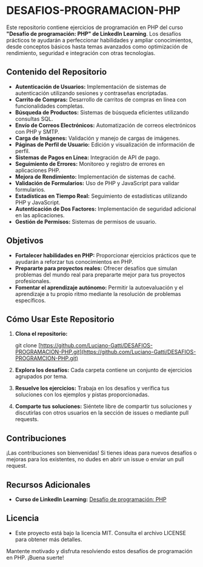 # DESAFIOS-PROGRAMACION-PHP

Este repositorio contiene ejercicios de programación en PHP del curso **"Desafío de programación: PHP" de LinkedIn Learning**. Los desafíos prácticos te ayudarán a perfeccionar habilidades y ampliar conocimientos, desde conceptos básicos hasta temas avanzados como optimización de rendimiento, seguridad e integración con otras tecnologías.

## Contenido del Repositorio

- **Autenticación de Usuarios:** Implementación de sistemas de autenticación utilizando sesiones y contraseñas encriptadas.
- **Carrito de Compras:** Desarrollo de carritos de compras en línea con funcionalidades completas.
- **Búsqueda de Productos:** Sistemas de búsqueda eficientes utilizando consultas SQL.
- **Envío de Correos Electrónicos:** Automatización de correos electrónicos con PHP y SMTP.
- **Carga de Imágenes:** Validación y manejo de cargas de imágenes.
- **Páginas de Perfil de Usuario:** Edición y visualización de información de perfil.
- **Sistemas de Pagos en Línea:** Integración de API de pago.
- **Seguimiento de Errores:** Monitoreo y registro de errores en aplicaciones PHP.
- **Mejora de Rendimiento:** Implementación de sistemas de caché.
- **Validación de Formularios:** Uso de PHP y JavaScript para validar formularios.
- **Estadísticas en Tiempo Real:** Seguimiento de estadísticas utilizando PHP y JavaScript.
- **Autenticación de Dos Factores:** Implementación de seguridad adicional en las aplicaciones.
- **Gestión de Permisos:** Sistemas de permisos de usuario.

## Objetivos

- **Fortalecer habilidades en PHP:** Proporcionar ejercicios prácticos que te ayudarán a reforzar tus conocimientos en PHP.
- **Prepararte para proyectos reales:** Ofrecer desafíos que simulan problemas del mundo real para prepararte mejor para tus proyectos profesionales.
- **Fomentar el aprendizaje autónomo:** Permitir la autoevaluación y el aprendizaje a tu propio ritmo mediante la resolución de problemas específicos.

## Cómo Usar Este Repositorio

1. **Clona el repositorio:**

   git clone [https://github.com/Luciano-Gatti/DESAFIOS-PROGRAMACION-PHP.git](https://github.com/Luciano-Gatti/DESAFIOS-PROGRAMCION-PHP.git)
  
2. **Explora los desafíos:** Cada carpeta contiene un conjunto de ejercicios agrupados por tema.

3. **Resuelve los ejercicios:** Trabaja en los desafíos y verifica tus soluciones con los ejemplos y pistas proporcionadas.

4. **Comparte tus soluciones:** Siéntete libre de compartir tus soluciones y discutirlas con otros usuarios en la sección de issues o mediante pull requests.


## Contribuciones
¡Las contribuciones son bienvenidas! Si tienes ideas para nuevos desafíos o mejoras para los existentes, no dudes en abrir un issue o enviar un pull request.


## Recursos Adicionales

- **Curso de LinkedIn Learning:** [Desafío de programación: PHP](https://www.linkedin.com/learning/desafio-de-programacion-php/crear-un-sistema-de-autenticacion-de-usuarios-utilizando-sesiones-y-contrasenas-encriptadas?autoSkip=true&contextUrn=urn%3Ali%3AlearningCollection%3A7182924742004248576&resume=false)


## Licencia
- Este proyecto está bajo la licencia MIT. Consulta el archivo LICENSE para obtener más detalles.  


 Mantente motivado y disfruta resolviendo estos desafíos de programación en PHP. ¡Buena suerte!
